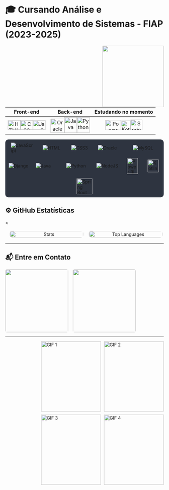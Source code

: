 # 🎓 Cursando Análise e Desenvolvimento de Sistemas - FIAP (2023-2025)

<img align="right" height="195" src="interestingcarly/hmminterestingcarly- Imgur.gif"><div align="center">

<div align="center">

Front-end | Back-end | Estudando no momento
:---------:|:---------:|:----------------------:
<a href="#"><img height="30" width="40" src="https://icongr.am/devicon/html5-original-wordmark.svg?size=40&color=currentColor" alt="HTML" /></a><a href="#"><img height="30" width="40" src="https://icongr.am/devicon/css3-original-wordmark.svg?size=40&color=currentColor" alt="CSS" /></a><a href="#"><img height="30" width="40" src="https://icongr.am/devicon/javascript-original.svg?size=40&color=currentColor" alt="JavaScript" /></a> | <a href="#"><img height="45" width="44" src="https://icongr.am/devicon/oracle-original.svg?size=75&color=currentColor" alt="Oracle" /></a><a href="#"><img height="50" width="40" src="https://icongr.am/devicon/java-original-wordmark.svg?size=100&color=currentColor" alt="Java" /></a><a href="#"><img height="50" width="40" src="https://icongr.am/devicon/python-original.svg?size=40&color=currentColor" alt="Python" /></a> | <a href="#"><img height="32" width="50" src="https://upload.wikimedia.org/wikipedia/commons/c/cf/New_Power_BI_Logo.svg" alt="Power BI" /></a><a href="#"><img height="30" width="30" src="https://upload.wikimedia.org/wikipedia/commons/7/74/Kotlin_Icon.png" alt="Kotlin" /></a><a href="#"><img height="33" width="38" src="https://cdn.jsdelivr.net/gh/devicons/devicon/icons/spring/spring-original.svg" alt="Spring" /></a>

</div>
</div>
<div style="display: flex; flex-wrap: wrap; justify-content: space-around; align-items: center; background-color: #2E3440; padding: 10px; border-radius: 10px; gap: 15px;">
  <img alt="JavaScript" src="https://icongr.am/devicon/javascript-original.svg?size=60&color=currentColor" style="flex: 0 1 60px;"/>
  <img alt="HTML" src="https://icongr.am/devicon/html5-original-wordmark.svg?size=60&color=currentColor" style="flex: 0 1 60px;"/>
  <img alt="CSS3" src="https://icongr.am/devicon/css3-original-wordmark.svg?size=55&color=currentColor" style="flex: 0 1 55px;"/>
  <img alt="Oracle" src="https://icongr.am/devicon/oracle-original.svg?size=80&color=currentColor" style="flex: 0 1 80px;"/>
  <img alt="MySQL" src="https://icongr.am/devicon/mysql-original-wordmark.svg?size=80&color=currentColor" style="flex: 0 1 80px;"/>
  <img alt="Django" src="https://icongr.am/devicon/django-original.svg?size=70&color=currentColor" style="flex: 0 1 70px;"/>
  <img alt="Java" src="https://icongr.am/devicon/java-original-wordmark.svg?size=80&color=currentColor" style="flex: 0 1 80px;"/>
  <img alt="Python" src="https://icongr.am/devicon/python-original.svg?size=80&color=currentColor" style="flex: 0 1 80px;"/>
  <img alt="NodeJS" src="https://icongr.am/devicon/nodejs-original-wordmark.svg?size=80&color=currentColor" style="flex: 0 1 80px;"/>
  <img alt="Power BI" src="https://upload.wikimedia.org/wikipedia/commons/c/cf/New_Power_BI_Logo.svg" height="50" width="35" style="flex: 0 1 50px;"/>
  <img alt="Kotlin" src="https://upload.wikimedia.org/wikipedia/commons/7/74/Kotlin_Icon.png" height="40" width="35" style="flex: 0 1 40px;"/>
  <img alt="Spring Boot" src="https://cdn.jsdelivr.net/gh/devicons/devicon/icons/spring/spring-original.svg" style="width: 50px; height: 50px;"/>
</div>

## ⚙️ GitHub Estatísticas

<<div style="display: flex; gap: 10px;">

  <div style="flex: 1; min-width: 150px; max-width: 48%; margin: 4px; text-align: center;">
    <img src="https://github-readme-stats.vercel.app/api?username=MariaEduarda-Ciarini&theme=radical&show_icons=true&hide_border=true&count_private=true&bg_color=11191f33&text_color=FF69B4&icon_color=FF69B4&border_color=55555555" alt="Stats" width="100%" style="border-radius: 8px;">
  </div>

  <div style="flex: 1; min-width: 150px; max-width: 48%; margin: 4px; text-align: center;">
    <img src="https://github-readme-stats.vercel.app/api/top-langs/?username=MariaEduarda-Ciarini&layout=compact&langs_count=10&theme=dark&bg_color=11191f33&border_color=55555555" alt="Top Languages" width="100%" style="border-radius: 8px;">
  </div>

</div>

---

## 📬 Entre em Contato
<div style="display: flex; justify-content: flex-start; align-items: center; gap: 15px; margin-top: 15px;">
  <a href="mailto:dudaciarinii@gmail.com">
    <img src="https://img.shields.io/badge/Gmail-D14836?style=for-the-badge&logo=gmail&logoColor=white" target="_blank" width="200" style="border-radius: 5px;">
  </a>
  <a href="https://www.linkedin.com/in/maria-eduarda-ciarini-b97ab6270/" target="_blank">
    <img src="https://img.shields.io/badge/LinkedIn-0077B5?style=for-the-badge&logo=linkedin&logoColor=white" width="200" style="border-radius: 5px;">
  </a>
</div>

---

<div style="display: flex; justify-content: flex-end; gap: 10px; flex-wrap: wrap;">
  <img width="190" height="223" src="interestingcarly/icarly-icarly-interesting.gif" alt="GIF 1">
  <img width="190" height="223" src="interestingcarly/icarly-icarly-interesting.gif" alt="GIF 2">
  <img width="190" height="223" src="interestingcarly/icarly-icarly-interesting.gif" alt="GIF 3">
  <img width="190" height="223" src="interestingcarly/icarly-icarly-interesting.gif" alt="GIF 4">
</div>

